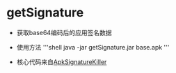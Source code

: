# getSignature
- 获取base64编码后的应用签名数据

- 使用方法
'''shell
java -jar getSignature.jar base.apk
'''

- 核心代码来自[ApkSignatureKiller](https://github.com/L-JINBIN/ApkSignatureKiller)
